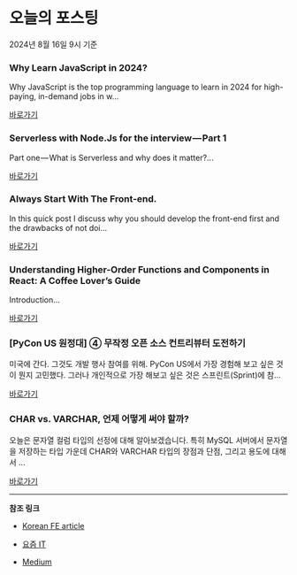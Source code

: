 # 오늘의 포스팅 
2024년 8월 16일 9시 기준 

### Why Learn JavaScript in 2024? 

 Why JavaScript is the top programming language to learn in 2024 for high-paying, in-demand jobs in w... 

 [바로가기](https://medium.com/m/signin?actionUrl=https%3A%2F%2Fmedium.com%2F_%2Fbookmark%2Fp%2F22db68ca5ab6&operation=register&redirect=https%3A%2F%2Fjavascript.plainenglish.io%2Fwhy-learn-javascript-in-2024-22db68ca5ab6&source=---------0-84----------javascript------bookmark_preview----410fbcfb_b07e_478f_bffa_5edc188c70bc-------) 

### Serverless with Node.Js for the interview — Part 1 

 Part one — What is Serverless and why does it matter?... 

 [바로가기](https://medium.com/m/signin?actionUrl=https%3A%2F%2Fmedium.com%2F_%2Fbookmark%2Fp%2F75fda446dda8&operation=register&redirect=https%3A%2F%2Fitnext.io%2Fserverless-with-node-js-for-the-interview-part-1-75fda446dda8&source=---------0-84----------typescript------bookmark_preview----d5ff3e49_efbb_40f1_9716_a2d561f89732-------) 

### Always Start With The Front-end. 

 In this quick post I discuss why you should develop the front-end first and the drawbacks of not doi... 

 [바로가기](https://medium.com/m/signin?actionUrl=https%3A%2F%2Fmedium.com%2F_%2Fbookmark%2Fp%2F0c03b407eaef&operation=register&redirect=https%3A%2F%2Fjub0t.medium.com%2Falways-start-with-the-front-end-0c03b407eaef&source=---------0-84----------frontend------bookmark_preview----4bb11701_28c2_44f2_94cb_256fdad2d3ca-------) 

### Understanding Higher-Order Functions and Components in React: A Coffee Lover’s Guide 

 Introduction... 

 [바로가기](https://medium.com/m/signin?actionUrl=https%3A%2F%2Fmedium.com%2F_%2Fbookmark%2Fp%2F1297fb93920b&operation=register&redirect=https%3A%2F%2Fmedium.com%2F%40gdivya8497%2Funderstanding-higher-order-functions-and-components-in-react-a-coffee-lovers-guide-1297fb93920b&source=---------0-84----------reactjs------bookmark_preview----8b36bf6d_c393_4a9b_b148_1cd4a352100c-------) 

### [PyCon US 원정대] ④ 무작정 오픈 소스 컨트리뷰터 도전하기 

 미국에 간다. 그것도 개발 행사 참여를 위해. PyCon US에서 가장 경험해 보고 싶은 것이 뭔지 고민했다. 그러나 개인적으로 가장 해보고 싶은 것은 스프린트(Sprint)에 참... 

 [바로가기](https://yozm.wishket.com/magazine/detail/2718/) 

### CHAR vs. VARCHAR, 언제 어떻게 써야 할까? 

 오늘은 문자열 컬럼 타입의 선정에 대해 알아보겠습니다. 특히 MySQL 서버에서 문자열을 저장하는 타입 가운데 CHAR와 VARCHAR 타입의 장점과 단점, 그리고 용도에 대해서 ... 

 [바로가기](https://yozm.wishket.com/magazine/detail/2717/) 

---

**참조 링크**

- [Korean FE article](https://kofearticle.substack.com) 

- [요즘 IT](https://yozm.wishket.com/magazine) 

- [Medium](https://medium.com) 

